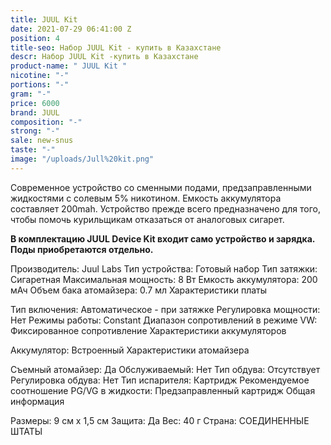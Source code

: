 ```yaml
---
title: JUUL Kit
date: 2021-07-29 06:41:00 Z
position: 4
title-seo: Набор JUUL Kit - купить в Казахстане
descr: Набор JUUL Kit -купить в Казахстане
product-name: " JUUL Kit "
nicotine: "-"
portions: "-"
gram: "-"
price: 6000
brand: JUUL
composition: "-"
strong: "-"
sale: new-snus
taste: "-"
image: "/uploads/Jull%20kit.png"
---
```


Cовременное устройство со сменными подами, предзаправленными жидкостями с солевым 5% никотином. Емкость аккумулятора составляет 200mah. Устройство прежде всего предназначено для того, чтобы помочь курильщикам отказаться от аналоговых сигарет.

**В комплектацию JUUL Device Kit входит само устройство и зарядка. Поды приобретаются отдельно.**


Производитель:
Juul Labs
Тип устройства:
Готовый набор
Тип затяжки:
Сигаретная
Максимальная мощность:
8 Вт
Емкость аккумулятора:
200 мАч
Объем бака атомайзера:
0.7 мл
Характеристики платы

Тип включения:
Автоматическое - при затяжке
Регулировка мощности:
Нет
Режимы работы:
Constant
Диапазон сопротивлений в режиме VW:
Фиксированное сопротивление
Характеристики аккумуляторов

Аккумулятор:
Встроенный
Характеристики атомайзера

Съемный атомайзер:
Да
Обслуживаемый:
Нет
Тип обдува:
Отсутствует
Регулировка обдува:
Нет
Тип испарителя:
Картридж
Рекомендуемое соотношение PG/VG в жидкости:
Предзаправленный картридж
Общая информация

Размеры:
9 см х 1,5 см
Защита:
Да
Вес:
40 г
Страна:
СОЕДИНЕННЫЕ ШТАТЫ